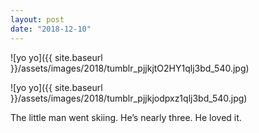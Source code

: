 ```yaml
---
layout: post
date: "2018-12-10"
---
```


![yo yo]({{ site.baseurl }}/assets/images/2018/tumblr_pjjkjtO2HY1qlj3bd_540.jpg)

![yo yo]({{ site.baseurl }}/assets/images/2018/tumblr_pjjkjodpxz1qlj3bd_540.jpg)

The little man went skiing. He’s nearly three. He loved it.
